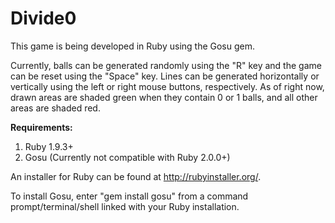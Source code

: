Divide0
========

This game is being developed in Ruby using the Gosu gem.

Currently, balls can be generated randomly using the "R" key and the game can be reset using the "Space" key.
Lines can be generated horizontally or vertically using the left or right mouse buttons, respectively.
As of right now, drawn areas are shaded green when they contain 0 or 1 balls, and all other areas are shaded red.

<b>Requirements:</b>
<ol><li>Ruby 1.9.3+</li>
<li>Gosu (Currently not compatible with Ruby 2.0.0+)</li></ol>

An installer for Ruby can be found at http://rubyinstaller.org/.

To install Gosu, enter "gem install gosu" from a command prompt/terminal/shell linked
with your Ruby installation.
